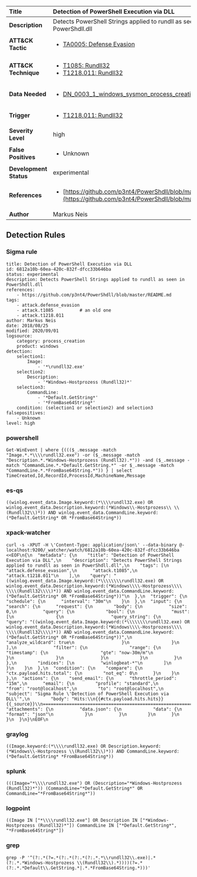 | Title                    | Detection of PowerShell Execution via DLL       |
|:-------------------------|:------------------|
| **Description**          | Detects PowerShell Strings applied to rundll as seen in PowerShdll.dll |
| **ATT&amp;CK Tactic**    |  <ul><li>[TA0005: Defense Evasion](https://attack.mitre.org/tactics/TA0005)</li></ul>  |
| **ATT&amp;CK Technique** | <ul><li>[T1085: Rundll32](https://attack.mitre.org/techniques/T1085)</li><li>[T1218.011: Rundll32](https://attack.mitre.org/techniques/T1218.011)</li></ul>  |
| **Data Needed**          | <ul><li>[DN_0003_1_windows_sysmon_process_creation](../Data_Needed/DN_0003_1_windows_sysmon_process_creation.md)</li></ul>  |
| **Trigger**              | <ul><li>[T1218.011: Rundll32](../Triggers/T1218.011.md)</li></ul>  |
| **Severity Level**       | high |
| **False Positives**      | <ul><li>Unknown</li></ul>  |
| **Development Status**   | experimental |
| **References**           | <ul><li>[https://github.com/p3nt4/PowerShdll/blob/master/README.md](https://github.com/p3nt4/PowerShdll/blob/master/README.md)</li></ul>  |
| **Author**               | Markus Neis |


## Detection Rules

### Sigma rule

```
title: Detection of PowerShell Execution via DLL
id: 6812a10b-60ea-420c-832f-dfcc33b646ba
status: experimental
description: Detects PowerShell Strings applied to rundll as seen in PowerShdll.dll
references:
    - https://github.com/p3nt4/PowerShdll/blob/master/README.md
tags:
    - attack.defense_evasion
    - attack.t1085          # an old one
    - attack.t1218.011
author: Markus Neis
date: 2018/08/25
modified: 2020/09/01
logsource:
    category: process_creation
    product: windows
detection:
    selection1:
        Image:
            - '*\rundll32.exe'
    selection2:
        Description:
            - '*Windows-Hostprozess (Rundll32)*'
    selection3:
        CommandLine:
            - '*Default.GetString*'
            - '*FromBase64String*'
    condition: (selection1 or selection2) and selection3
falsepositives:
    - Unknown
level: high

```





### powershell
    
```
Get-WinEvent | where {((($_.message -match "Image.*.*\\\\rundll32.exe") -or ($_.message -match "Description.*.*Windows-Hostprozess (Rundll32).*")) -and ($_.message -match "CommandLine.*.*Default.GetString.*" -or $_.message -match "CommandLine.*.*FromBase64String.*")) } | select TimeCreated,Id,RecordId,ProcessId,MachineName,Message
```


### es-qs
    
```
((winlog.event_data.Image.keyword:(*\\\\rundll32.exe) OR winlog.event_data.Description.keyword:(*Windows\\-Hostprozess\\ \\(Rundll32\\)*)) AND winlog.event_data.CommandLine.keyword:(*Default.GetString* OR *FromBase64String*))
```


### xpack-watcher
    
```
curl -s -XPUT -H \'Content-Type: application/json\' --data-binary @- localhost:9200/_watcher/watch/6812a10b-60ea-420c-832f-dfcc33b646ba <<EOF\n{\n  "metadata": {\n    "title": "Detection of PowerShell Execution via DLL",\n    "description": "Detects PowerShell Strings applied to rundll as seen in PowerShdll.dll",\n    "tags": [\n      "attack.defense_evasion",\n      "attack.t1085",\n      "attack.t1218.011"\n    ],\n    "query": "((winlog.event_data.Image.keyword:(*\\\\\\\\rundll32.exe) OR winlog.event_data.Description.keyword:(*Windows\\\\-Hostprozess\\\\ \\\\(Rundll32\\\\)*)) AND winlog.event_data.CommandLine.keyword:(*Default.GetString* OR *FromBase64String*))"\n  },\n  "trigger": {\n    "schedule": {\n      "interval": "30m"\n    }\n  },\n  "input": {\n    "search": {\n      "request": {\n        "body": {\n          "size": 0,\n          "query": {\n            "bool": {\n              "must": [\n                {\n                  "query_string": {\n                    "query": "((winlog.event_data.Image.keyword:(*\\\\\\\\rundll32.exe) OR winlog.event_data.Description.keyword:(*Windows\\\\-Hostprozess\\\\ \\\\(Rundll32\\\\)*)) AND winlog.event_data.CommandLine.keyword:(*Default.GetString* OR *FromBase64String*))",\n                    "analyze_wildcard": true\n                  }\n                }\n              ],\n              "filter": {\n                "range": {\n                  "timestamp": {\n                    "gte": "now-30m/m"\n                  }\n                }\n              }\n            }\n          }\n        },\n        "indices": [\n          "winlogbeat-*"\n        ]\n      }\n    }\n  },\n  "condition": {\n    "compare": {\n      "ctx.payload.hits.total": {\n        "not_eq": 0\n      }\n    }\n  },\n  "actions": {\n    "send_email": {\n      "throttle_period": "15m",\n      "email": {\n        "profile": "standard",\n        "from": "root@localhost",\n        "to": "root@localhost",\n        "subject": "Sigma Rule \'Detection of PowerShell Execution via DLL\'",\n        "body": "Hits:\\n{{#ctx.payload.hits.hits}}{{_source}}\\n================================================================================\\n{{/ctx.payload.hits.hits}}",\n        "attachments": {\n          "data.json": {\n            "data": {\n              "format": "json"\n            }\n          }\n        }\n      }\n    }\n  }\n}\nEOF\n
```


### graylog
    
```
((Image.keyword:(*\\\\rundll32.exe) OR Description.keyword:(*Windows\\-Hostprozess \\(Rundll32\\)*)) AND CommandLine.keyword:(*Default.GetString* *FromBase64String*))
```


### splunk
    
```
(((Image="*\\\\rundll32.exe") OR (Description="*Windows-Hostprozess (Rundll32)*")) (CommandLine="*Default.GetString*" OR CommandLine="*FromBase64String*"))
```


### logpoint
    
```
((Image IN ["*\\\\rundll32.exe"] OR Description IN ["*Windows-Hostprozess (Rundll32)*"]) CommandLine IN ["*Default.GetString*", "*FromBase64String*"])
```


### grep
    
```
grep -P '^(?:.*(?=.*(?:.*(?:.*(?:.*.*\\rundll32\\.exe)|.*(?:.*.*Windows-Hostprozess \\(Rundll32\\).*))))(?=.*(?:.*.*Default\\.GetString.*|.*.*FromBase64String.*)))'
```



